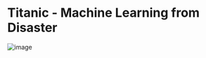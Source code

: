 # Titanic - Machine Learning from Disaster

![image](https://github.com/weiso131/sklearn_practice/assets/131360912/c6055b1b-3231-48df-9ec2-95d4395e96e8)

